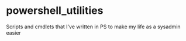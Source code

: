 # powershell_utilities
Scripts and cmdlets that I've written in PS to make my life as a sysadmin easier

